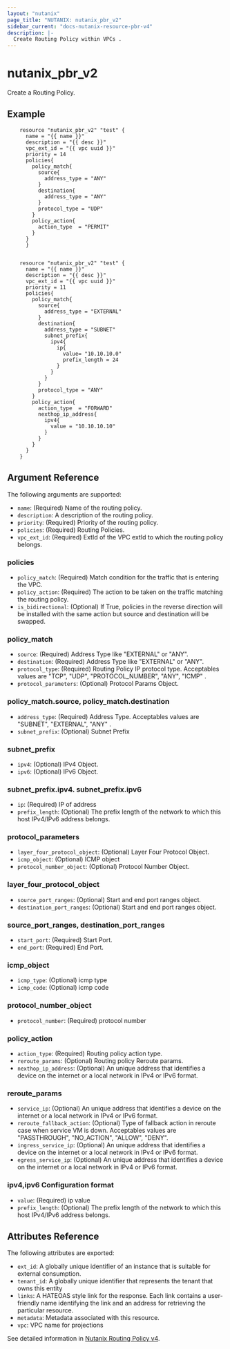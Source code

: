 ```yaml
---
layout: "nutanix"
page_title: "NUTANIX: nutanix_pbr_v2"
sidebar_current: "docs-nutanix-resource-pbr-v4"
description: |-
  Create Routing Policy within VPCs .
---
```


# nutanix_pbr_v2

Create a Routing Policy.


## Example 

```hcl
    resource "nutanix_pbr_v2" "test" {
      name = "{{ name }}"
      description = "{{ desc }}"
      vpc_ext_id = "{{ vpc uuid }}"
      priority = 14
      policies{
        policy_match{
          source{
            address_type = "ANY"
          }
          destination{
            address_type = "ANY"
          }
          protocol_type = "UDP"
        }
        policy_action{
          action_type  = "PERMIT"
        }
      }
	  }


    resource "nutanix_pbr_v2" "test" {
      name = "{{ name }}"
      description = "{{ desc }}"
      vpc_ext_id = "{{ vpc uuid }}"
      priority = 11
      policies{
        policy_match{
          source{
            address_type = "EXTERNAL"
          }
          destination{
            address_type = "SUBNET"
            subnet_prefix{
              ipv4{
                ip{
                  value= "10.10.10.0"
                  prefix_length = 24
                }
              }
            }
          }
          protocol_type = "ANY"
        }
        policy_action{
          action_type  = "FORWARD"
          nexthop_ip_address{
            ipv4{
              value = "10.10.10.10"
            }
          }
        }
      }
    }
```

## Argument Reference

The following arguments are supported:

* `name`: (Required) Name of the routing policy.
* `description`: A description of the routing policy.
* `priority`: (Required) Priority of the routing policy.
* `policies`: (Required) Routing Policies.
* `vpc_ext_id`: (Required) ExtId of the VPC extId to which the routing policy belongs.


### policies

* `policy_match`: (Required) Match condition for the traffic that is entering the VPC.
* `policy_action`: (Required) The action to be taken on the traffic matching the routing policy.
* `is_bidirectional`: (Optional) If True, policies in the reverse direction will be installed with the same action but source and destination will be swapped.


### policy_match
* `source`: (Required) Address Type like "EXTERNAL" or "ANY".
* `destination`: (Required) Address Type like "EXTERNAL" or "ANY".
* `protocol_type`: (Required) Routing Policy IP protocol type. Acceptables values are "TCP", "UDP", "PROTOCOL_NUMBER", "ANY", "ICMP" .
* `protocol_parameters`: (Optional) Protocol Params Object.

### policy_match.source, policy_match.destination
* `address_type`: (Required) Address Type. Acceptables values are "SUBNET", "EXTERNAL", "ANY" . 
* `subnet_prefix`: (Optional) Subnet Prefix

### subnet_prefix
* `ipv4`: (Optional) IPv4 Object.
* `ipv6`: (Optional) IPv6 Object.

### subnet_prefix.ipv4. subnet_prefix.ipv6
* `ip`: (Required) IP of address
* `prefix_length`: (Optional) The prefix length of the network to which this host IPv4/IPv6 address belongs.


### protocol_parameters
* `layer_four_protocol_object`: (Optional) Layer Four Protocol Object. 
* `icmp_object`: (Optional) ICMP object
* `protocol_number_object`: (Optional) Protocol Number Object. 

### layer_four_protocol_object
* `source_port_ranges`: (Optional) Start and end port ranges object.
* `destination_port_ranges`: (Optional) Start and end port ranges object.

### source_port_ranges, destination_port_ranges
* `start_port`: (Required) Start Port.
* `end_port`: (Required) End Port.


### icmp_object
* `icmp_type`: (Optional) icmp type
* `icmp_code`: (Optional) icmp code

### protocol_number_object
* `protocol_number`: (Required) protocol number


### policy_action
* `action_type`: (Required) Routing policy action type.
* `reroute_params`: (Optional) Routing policy Reroute params.
* `nexthop_ip_address`: (Optional) An unique address that identifies a device on the internet or a local network in IPv4 or IPv6 format.

### reroute_params
* `service_ip`: (Optional) An unique address that identifies a device on the internet or a local network in IPv4 or IPv6 format.
* `reroute_fallback_action`: (Optional) Type of fallback action in reroute case when service VM is down. Acceptables values are "PASSTHROUGH", "NO_ACTION", "ALLOW", "DENY". 
* `ingress_service_ip`: (Optional) An unique address that identifies a device on the internet or a local network in IPv4 or IPv6 format.
* `egress_service_ip`: (Optional) An unique address that identifies a device on the internet or a local network in IPv4 or IPv6 format.


### ipv4,ipv6 Configuration format
* `value`: (Required) ip value
* `prefix_length`: (Optional) The prefix length of the network to which this host IPv4/IPv6 address belongs.



## Attributes Reference

The following attributes are exported:

* `ext_id`: A globally unique identifier of an instance that is suitable for external consumption.
* `tenant_id`: A globally unique identifier that represents the tenant that owns this entity
* `links`: A HATEOAS style link for the response. Each link contains a user-friendly name identifying the link and an address for retrieving the particular resource.
* `metadata`: Metadata associated with this resource.
* `vpc`: VPC name for projections


See detailed information in [Nutanix Routing Policy v4](https://developers.nutanix.com/api-reference?namespace=networking&version=v4.0.b1).
